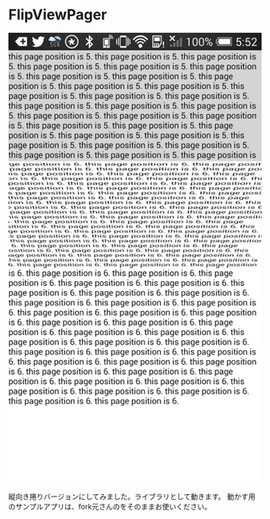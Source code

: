 # FlipViewPager

![screenshot](screenshot.png)


縦向き捲りバージョンにしてみました。ライブラリとして動きます。
動かす用のサンプルアプリは、fork元さんのをそのままお使いください。
